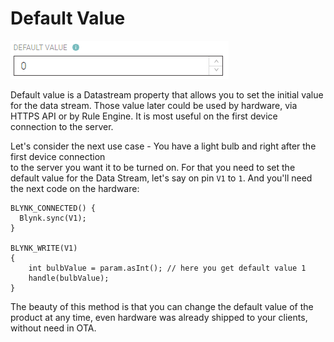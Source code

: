 # Default Value

![](../../../../.gitbook/assets/default-value.png)

Default value is a Datastream property that allows you to set the initial value for the data stream. Those value later could be used by hardware, via HTTPS API or by Rule Engine. It is most useful on the first device connection to the server.

Let's consider the next use case - You have a light bulb and right after the first device connection  
to the server you want it to be turned on. For that you need to set the default value for the Data Stream, let's say on pin `V1` to `1`. And you'll need the next code on the hardware:

```text
BLYNK_CONNECTED() {
  Blynk.sync(V1);
}

BLYNK_WRITE(V1)
{
    int bulbValue = param.asInt(); // here you get default value 1
    handle(bulbValue);
}
```

The beauty of this method is that you can change the default value of the product at any time, even hardware was already shipped to your clients, without need in OTA.

